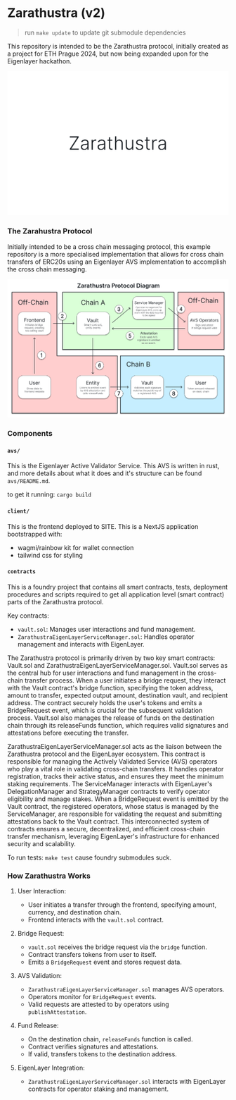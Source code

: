 # Zarathustra (v2)

> run `make update` to update git submodule dependencies

This repository is intended to be the Zarathustra protocol, initially created as a project for ETH Prague 2024, but now being expanded upon for the Eigenlayer hackathon.

![Alt text](image-documentation/zarathustrabanner.png?raw=true "Title")

### The Zarahustra Protocol

Initially intended to be a cross chain messaging protocol, this example repository is a more specialised implementation that allows for cross chain transfers of ERC20s using an Eigenlayer AVS implementation to accomplish the cross chain messaging.

![Alt text](image-documentation/overview.png?raw=true "Title")

### Components

#### `avs/`

This is the Eigenlayer Active Validator Service. This AVS is written in rust, and more details about what it does and it's structure can be found `avs/README.md`.

to get it running: `cargo build`

#### `client/`

This is the frontend deployed to SITE. This is a NextJS application bootstrapped with:

- wagmi/rainbow kit for wallet connection
- tailwind css for styling

#### `contracts`

This is a foundry project that contains all smart contracts, tests, deployment procedures and scripts required to get all application level (smart contract) parts of the Zarathustra protocol.

Key contracts:
- `vault.sol`: Manages user interactions and fund management.
- `ZarathustraEigenLayerServiceManager.sol`: Handles operator management and interacts with EigenLayer.

The Zarathustra protocol is primarily driven by two key smart contracts: Vault.sol and ZarathustraEigenLayerServiceManager.sol. Vault.sol serves as the central hub for user interactions and fund management in the cross-chain transfer process. When a user initiates a bridge request, they interact with the Vault contract's bridge function, specifying the token address, amount to transfer, expected output amount, destination vault, and recipient address. The contract securely holds the user's tokens and emits a BridgeRequest event, which is crucial for the subsequent validation process. Vault.sol also manages the release of funds on the destination chain through its releaseFunds function, which requires valid signatures and attestations before executing the transfer.

ZarathustraEigenLayerServiceManager.sol acts as the liaison between the Zarathustra protocol and the EigenLayer ecosystem. This contract is responsible for managing the Actively Validated Service (AVS) operators who play a vital role in validating cross-chain transfers. It handles operator registration, tracks their active status, and ensures they meet the minimum staking requirements. The ServiceManager interacts with EigenLayer's DelegationManager and StrategyManager contracts to verify operator eligibility and manage stakes. When a BridgeRequest event is emitted by the Vault contract, the registered operators, whose status is managed by the ServiceManager, are responsible for validating the request and submitting attestations back to the Vault contract. This interconnected system of contracts ensures a secure, decentralized, and efficient cross-chain transfer mechanism, leveraging EigenLayer's infrastructure for enhanced security and scalability.

To run tests: `make test` cause foundry submodules suck.

### How Zarathustra Works

1. User Interaction:
   - User initiates a transfer through the frontend, specifying amount, currency, and destination chain.
   - Frontend interacts with the `vault.sol` contract.

2. Bridge Request:
   - `vault.sol` receives the bridge request via the `bridge` function.
   - Contract transfers tokens from user to itself.
   - Emits a `BridgeRequest` event and stores request data.

3. AVS Validation:
   - `ZarathustraEigenLayerServiceManager.sol` manages AVS operators.
   - Operators monitor for `BridgeRequest` events.
   - Valid requests are attested to by operators using `publishAttestation`.

4. Fund Release:
   - On the destination chain, `releaseFunds` function is called.
   - Contract verifies signatures and attestations.
   - If valid, transfers tokens to the destination address.

5. EigenLayer Integration:
   - `ZarathustraEigenLayerServiceManager.sol` interacts with EigenLayer contracts for operator staking and management.


